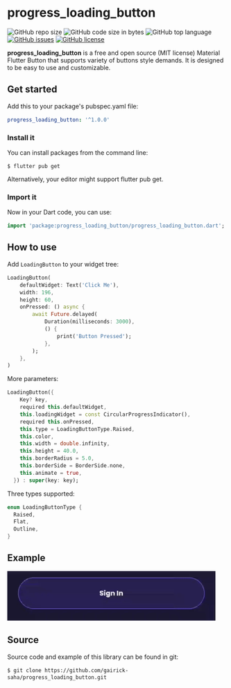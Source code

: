 # progress_loading_button

![GitHub repo size](https://img.shields.io/github/repo-size/gairick-saha/progress_loading_button.svg)
![GitHub code size in bytes](https://img.shields.io/github/languages/code-size/gairick-saha/progress_loading_button.svg)
![GitHub top language](https://img.shields.io/github/languages/top/gairick-saha/progress_loading_button.svg)
[![GitHub issues](https://img.shields.io/github/issues/gairick-saha/progress_loading_button.svg)](https://github.com/gairick-saha/progress_loading_button/issues)
[![GitHub license](https://img.shields.io/github/license/gairick-saha/progress_loading_button.svg)](https://github.com/gairick-saha/progress_loading_button/blob/master/LICENSE)

**progress_loading_button** is a free and open source (MIT license) Material Flutter Button that supports variety of buttons style demands. It is designed to be easy to use and customizable.

## Get started

Add this to your package's pubspec.yaml file:

```yaml
progress_loading_button: '^1.0.0'
```

### **Install it**

You can install packages from the command line:

```
$ flutter pub get
```

Alternatively, your editor might support flutter pub get.

### **Import it**

Now in your Dart code, you can use:

```dart
import 'package:progress_loading_button/progress_loading_button.dart';

```

## How to use

Add `LoadingButton` to your widget tree:

```dart
LoadingButton(
    defaultWidget: Text('Click Me'),
    width: 196,
    height: 60,
    onPressed: () async {
        await Future.delayed(
            Duration(milliseconds: 3000),
            () {
                print('Button Pressed');
            },
        );
    },
)
```

More parameters:

```dart
LoadingButton({
    Key? key,
    required this.defaultWidget,
    this.loadingWidget = const CircularProgressIndicator(),
    required this.onPressed,
    this.type = LoadingButtonType.Raised,
    this.color,
    this.width = double.infinity,
    this.height = 40.0,
    this.borderRadius = 5.0,
    this.borderSide = BorderSide.none,
    this.animate = true,
  }) : super(key: key);
```

Three types supported:

```dart
enum LoadingButtonType {
  Raised,
  Flat,
  Outline,
}
```

## Example

![](./demo/progress_loading_button.gif)

## Source

Source code and example of this library can be found in git:

```
$ git clone https://github.com/gairick-saha/progress_loading_button.git
```
